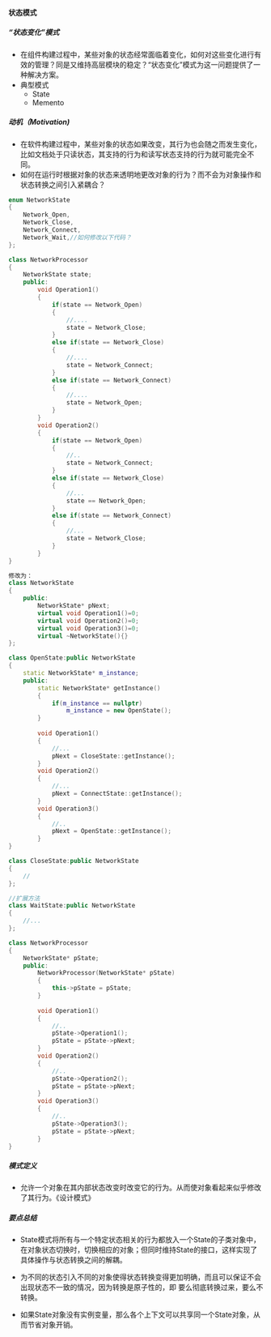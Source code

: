#### 状态模式

##### “状态变化”模式

- 在组件构建过程中，某些对象的状态经常面临着变化，如何对这些变化进行有效的管理？同是又维持高层模块的稳定？“状态变化”模式为这一问题提供了一种解决方案。
- 典型模式
  - State
  - Memento

##### 动机（Motivation)

- 在软件构建过程中，某些对象的状态如果改变，其行为也会随之而发生变化，比如文档处于只读状态，其支持的行为和读写状态支持的行为就可能完全不同。
- 如何在运行时根据对象的状态来透明地更改对象的行为？而不会为对象操作和状态转换之间引入紧耦合？

```C++
enum NetworkState
{
    Network_Open,
    Network_Close,
    Network_Connect,
    Network_Wait,//如何修改以下代码？
};

class NetworkProcessor
{
    NetworkState state;
    public:
    	void Operation1()
        {
            if(state == Network_Open)
            {
                //....
                state = Network_Close;
            }
            else if(state == Network_Close)
            {
                //....
                state = Network_Connect;
            }
            else if(state == Network_Connect)
            {
                //....
                state = Network_Open;
            }
        }
    	void Operation2()
        {
            if(state == Network_Open)
            {
                //..
                state = Network_Connect;
            }
            else if(state == Network_Close)
            {
                //...
                state == Network_Open;
            }
            else if(state == Network_Connect)
            {
                //...
                state = Network_Close;
            }
        }
}

修改为：
class NetworkState
{
    public:
    	NetworkState* pNext;
    	virtual void Operation1()=0;
    	virtual void Operation2()=0;
    	virtual void Operation3()=0;
    	virtual ~NetworkState(){}
};

class OpenState:public NetworkState
{
	static NetworkState* m_instance;
	public:
		static NetworkState* getInstance()
		{
			if(m_instance == nullptr)
				m_instance = new OpenState();
		}
		
		void Operation1()
		{
			//...
			pNext = CloseState::getInstance();
		}
		void Operation2()
		{
			//...
			pNext = ConnectState::getInstance();
		}
		void Operation3()
		{
			//..
			pNext = OpenState::getInstance();
		}
}

class CloseState:public NetworkState
{
	//
};

//扩展方法
class WaitState:public NetworkState
{
	//...
};

class NetworkProcessor
{
    NetworkState* pState;
    public:
    	NetworkProcessor(NetworkState* pState)
        {
            this->pState = pState;
        }
    	
    	void Operation1()
        {
            //..
            pState->Operation1();
            pState = pState->pNext;
        }
    	void Operation2()
        {
            //..
            pState->Operation2();
            pState = pState->pNext;
        }
    	void Operation3()
        {
            //..
            pState->Operation3();
            pState = pState->pNext; 
        }
}
```

##### 模式定义

- 允许一个对象在其内部状态改变时改变它的行为。从而使对象看起来似乎修改了其行为。《设计模式》

##### 要点总结

- State模式将所有与一个特定状态相关的行为都放入一个State的子类对象中，在对象状态切换时，切换相应的对象；但同时维持State的接口，这样实现了具体操作与状态转换之间的解耦。

- 为不同的状态引入不同的对象使得状态转换变得更加明确，而且可以保证不会出现状态不一致的情况，因为转换是原子性的，即 要么彻底转换过来，要么不转换。

- 如果State对象没有实例变量，那么各个上下文可以共享同一个State对象，从而节省对象开销。

  

